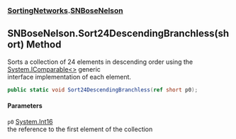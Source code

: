 ### [SortingNetworks](./SortingNetworks.md 'SortingNetworks').[SNBoseNelson](./SortingNetworks-SNBoseNelson.md 'SortingNetworks.SNBoseNelson')
## SNBoseNelson.Sort24DescendingBranchless(short) Method
Sorts a collection of 24 elements in descending order using the [System.IComparable&lt;&gt;](https://docs.microsoft.com/en-us/dotnet/api/System.IComparable-1 'System.IComparable`1') generic  
interface implementation of each element.  
```csharp
public static void Sort24DescendingBranchless(ref short p0);
```
#### Parameters
<a name='SortingNetworks-SNBoseNelson-Sort24DescendingBranchless(short)-p0'></a>
`p0` [System.Int16](https://docs.microsoft.com/en-us/dotnet/api/System.Int16 'System.Int16')  
the reference to the first element of the collection  
  
